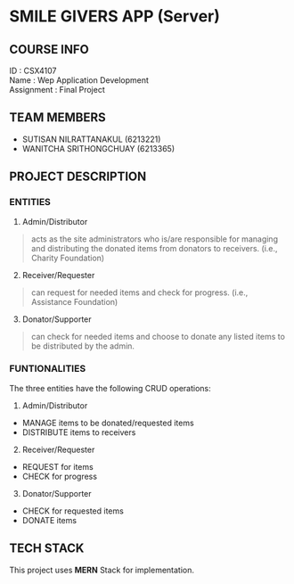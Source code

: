 # SMILE GIVERS APP (Server)

## COURSE INFO
ID : CSX4107 <br />
Name : Wep Application Development <br />
Assignment : Final Project

## TEAM MEMBERS
- SUTISAN NILRATTANAKUL (6213221) <br />
- WANITCHA SRITHONGCHUAY (6213365) 

## PROJECT DESCRIPTION
### ENTITIES
1. Admin/Distributor 
> acts as the site administrators who is/are responsible for managing and distributing the donated items from donators to receivers. (i.e., Charity Foundation)
2. Receiver/Requester  
> can request for needed items and check for progress. (i.e., Assistance Foundation)
3. Donator/Supporter
> can check for needed items and choose to donate any listed items to be distributed by the admin.

### FUNTIONALITIES
The three entities have the following CRUD operations:
1. Admin/Distributor
- MANAGE items to be donated/requested items
- DISTRIBUTE items to receivers
2. Receiver/Requester
- REQUEST for items
- CHECK for progress
3. Donator/Supporter
- CHECK for requested items
- DONATE items

## TECH STACK
This project uses **MERN** Stack for implementation.
